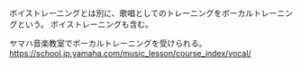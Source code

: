 ボイストレーニングとは別に、歌唱としてのトレーニングをボーカルトレーニングという。
ボイストレーニングも含む。

ヤマハ音楽教室でボーカルトレーニングを受けられる。
https://school.jp.yamaha.com/music_lesson/course_index/vocal/
